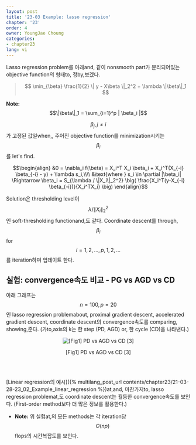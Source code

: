 ```yaml
---
layout: post
title: '23-03 Example: lasso regression'
chapter: '23'
order: 4
owner: YoungJae Choung
categories:
- chapter23
lang: vi
---
```



Lasso regression problem를 아래and, 같이 nonsmooth part가 분리되어있는 objective function의 형태to, 정by,보겠다.

> $$
> \min_{\beta} \frac{1}{2} \| y - X\beta \|_2^2 + \lambda \|\beta\|_1
> $$

**Note:**
$$\|\beta\|_1 = \sum_{i=1}^p | \beta_i |$$

$$\beta_j, j \neq i$$ 가 고정된 값일when,, 주어진 objective function를 minimization시키는 $$\beta_i$$를 let's find.

$$\begin{align}
&0 = \nabla_i f(\beta) = X_i^T X_i \beta_i + X_i^T(X_{-i} \beta_{-i} - y) + \lambda s_i,\\\\
&\text{where } s_i \in \partial |\beta_i|
\Rightarrow 
\beta_i = S_{\lambda / \|X_i\|_2^2} \big( \frac{X_i^T(y-X_{-i} \beta_{-i})}{X_i^TX_i} \big)
\end{align}$$

Solution은 thresholding level이 $$\lambda / \|X_i\|_2^2$$인 soft-thresholding functionand,도 같다. Coordinate descent를 through, $$\beta_i$$ for $$i=1,2,\dots,p,1,2,\dots$$를 iteration하며 업데이트 한다.

## 실험: convergence속도 비교 - PG vs AGD vs CD

아래 그래프는 $$n=100, p=20$$인 lasso regression problemabout, proximal gradient descent, accelerated gradient descent, coordinate descent의 convergence속도를 comparing, showing,준다. (가to,axis의 k는 한 step (PD, AGD) or, 한 cycle (CD)을 나타낸다.)

<figure class="image" style="align: center;">
<p align="center">
  <img src="{{ site.baseurl }}/img/chapter_img/chapter23/pd_vs_agd_vs_cd.png" alt="[Fig1] PD vs AGD vs CD [3]">
  <figcaption style="text-align: center;">[Fig1] PD vs AGD vs CD [3]</figcaption>
</p>
</figure>
<br><br>

[Linear regression의 예시]({% multilang_post_url contents/chapter23/21-03-28-23_02_Example_linear_regression %})at,and, 마찬가지to, lasso regression problemat,도 coordinate descent는 월등한 convergence속도를 보인다. (First-order method보다 더 많은 정보를 활용한다.)

* **Note:** 위 실험at,의 모든 methods는 각 iteration당 $$O(np)$$ flops의 시간복잡도를 보인다.
